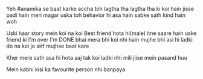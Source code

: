 Yeh #anamika se baat karke accha toh lagtha tha lagtha tha ki koi hain jisse padi hain meri magar uska toh behavior hi asa hain sabke sath kind hain woh

Uski haar story mein koi na koi Best friend hota hi(male) itne saare hain uske friend ki I'm over I'm DONE bhai mera bhi koi nhi hain mujhe bhi asi hi ladki do na koi jo sirf mujhse baat kare

Kher mere sath asa hi hota aaj tak koi ladki nhi mili jiise mein pasand huu

Mein kabhi kisi ka favourite person nhi banpaya